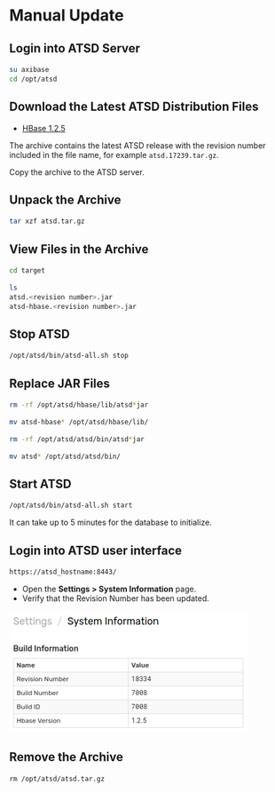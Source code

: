 # Manual Update

## Login into ATSD Server

```sh
su axibase
cd /opt/atsd
```

## Download the Latest ATSD Distribution Files

* [HBase 1.2.5](https://www.axibase.com/public/atsd_update_latest.htm)

The archive contains the latest ATSD release with the revision number included in the file name, for example `atsd.17239.tar.gz`.

Copy the archive to the ATSD server.

## Unpack the Archive

```sh
tar xzf atsd.tar.gz
```

## View Files in the Archive

```sh
cd target
```

```sh
ls
atsd.<revision number>.jar
atsd-hbase.<revision number>.jar
```

## Stop ATSD

```sh
/opt/atsd/bin/atsd-all.sh stop
```

## Replace JAR Files

```sh
rm -rf /opt/atsd/hbase/lib/atsd*jar
```

```sh
mv atsd-hbase* /opt/atsd/hbase/lib/
```

```sh
rm -rf /opt/atsd/atsd/bin/atsd*jar
```

```sh
mv atsd* /opt/atsd/atsd/bin/
```

## Start ATSD

```sh
/opt/atsd/bin/atsd-all.sh start
```

It can take up to 5 minutes for the database to initialize.

## Login into ATSD user interface

```sh
https://atsd_hostname:8443/
```

* Open the **Settings > System Information** page.
* Verify that the Revision Number has been updated.

![](./images/revision.png)

## Remove the Archive

```markdown
rm /opt/atsd/atsd.tar.gz
```